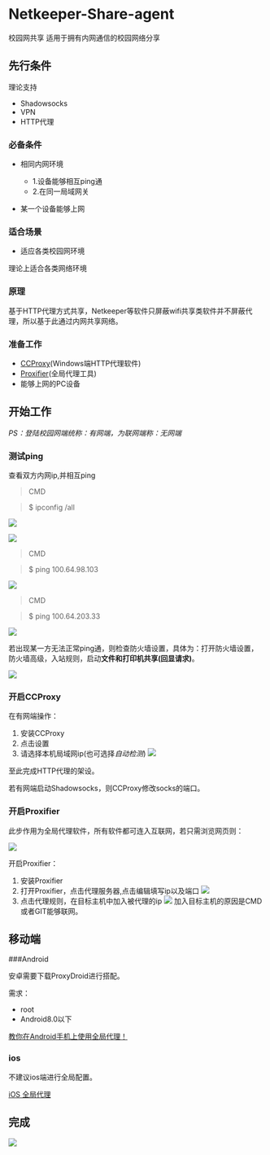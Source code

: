 # Netkeeper-Share-agent
校园网共享 适用于拥有内网通信的校园网络分享

## 先行条件

理论支持

- Shadowsocks
- VPN
- HTTP代理


### 必备条件

- 相同内网环境
	- 1.设备能够相互ping通
	- 2.在同一局域网关

-	某一个设备能够上网

### 适合场景

- 适应各类校园网环境

理论上适合各类网络环境

### 原理

基于HTTP代理方式共享，Netkeeper等软件只屏蔽wifi共享类软件并不屏蔽代理，所以基于此通过内网共享网络。

### 准备工作
- [CCProxy](http://www.ccproxy.com/)(Windows端HTTP代理软件)
- [Proxifier](http://www.proxifier.com/)(全局代理工具)
- 能够上网的PC设备



## 开始工作

*PS：登陆校园网端统称：有网端，为联网端称：无网端*

### 测试ping

查看双方内网ip,并相互ping

> CMD 

> $ ipconfig /all



![](http://pbnsc9qwg.bkt.clouddn.com/bijibencmd.jpg)


![](http://pbnsc9qwg.bkt.clouddn.com/zhujiIP.PNG)

> CMD

> $ ping 100.64.98.103

![](http://pbnsc9qwg.bkt.clouddn.com/zhujiping.PNG)

> CMD

> $ ping 100.64.203.33 

![](http://pbnsc9qwg.bkt.clouddn.com/xiugaibijibenping.jpg)

若出现某一方无法正常ping通，则检查防火墙设置，具体为：打开防火墙设置，防火墙高级，入站规则，启动**文件和打印机共享(回显请求)**。

![](http://pbnsc9qwg.bkt.clouddn.com/xiugaifanghuoqiang.PNG)


### 开启CCProxy

在有网端操作：

1. 安装CCProxy
2. 点击设置
3. 请选择本机局域网ip(也可选择*自动检测*)
![](http://pbnsc9qwg.bkt.clouddn.com/xuanzeip.png)

至此完成HTTP代理的架设。

若有网端启动Shadowsocks，则CCProxy修改socks的端口。

### 开启Proxifier

此步作用为全局代理软件，所有软件都可连入互联网，若只需浏览网页则：

![](http://pbnsc9qwg.bkt.clouddn.com/ceshi.png)


开启Proxifier：

1. 安装Proxifier
2. 打开Proxifier，点击代理服务器,点击编辑填写ip以及端口
![](http://pbnsc9qwg.bkt.clouddn.com/peizhiProxifier.png)
3. 点击代理规则，在目标主机中加入被代理的ip
![](http://pbnsc9qwg.bkt.clouddn.com/bianxieguize.png)
加入目标主机的原因是CMD或者GIT能够联网。


## 移动端

###Android

安卓需要下载ProxyDroid进行搭配。

需求：

- root
- Android8.0以下

[教你在Android手机上使用全局代理！](https://blog.csdn.net/testcs_dn/article/details/78526468)

### ios

不建议ios端进行全局配置。



[iOS 全局代理](https://blog.huguotao.com/post/iOS-proxy)

## 完成

![](http://pbnsc9qwg.bkt.clouddn.com/qq.png)


